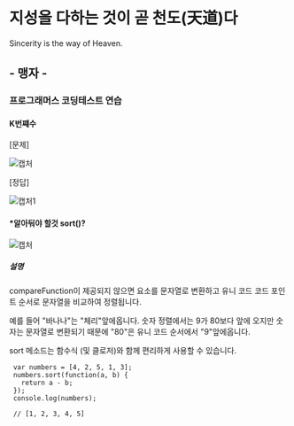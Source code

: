 # 지성을 다하는 것이 곧 천도(天道)다

Sincerity is the way of Heaven.

## - 맹자 -

### 프로그래머스 코딩테스트 연습

#### K번쨰수

[문제]

![캡처](https://user-images.githubusercontent.com/85468215/129233473-f02ef308-1b11-44b1-8854-8363a95d9302.PNG)

[정답]

![캡처1](https://user-images.githubusercontent.com/85468215/129233529-80c52940-07c5-42b2-b9fd-b5c23350a67b.PNG)

#### *알아둬야 할것 sort()?

![캡처](https://user-images.githubusercontent.com/85468215/129238196-3db60103-e8cc-4962-a73e-44ce80d0ea46.PNG)

##### 설명

compareFunction이 제공되지 않으면 요소를 문자열로 변환하고 유니 코드 코드 포인트 순서로 문자열을 비교하여 정렬됩니다. 

예를 들어 "바나나"는 "체리"앞에옵니다. 숫자 정렬에서는 9가 80보다 앞에 오지만 숫자는 문자열로 변환되기 때문에 "80"은 유니 코드 순서에서 "9"앞에옵니다.

sort 메소드는 함수식 (및 클로저)와 함께 편리하게 사용할 수 있습니다.

     var numbers = [4, 2, 5, 1, 3];
     numbers.sort(function(a, b) {
       return a - b;
     });
     console.log(numbers);

     // [1, 2, 3, 4, 5]
